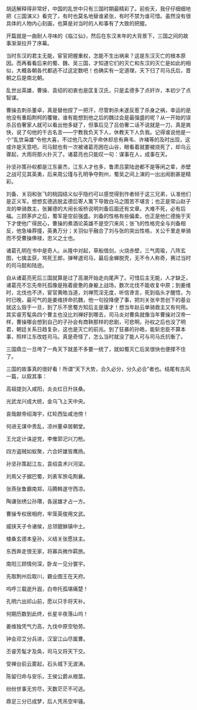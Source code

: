 <p>胡适解释得非常好，中国的乱世中只有三国时期最精彩了。前些天，我仔仔细细地把《三国演义》看完了，有时也莫名地替谁紧张，有时不禁为谁可惜。虽然没有很具体的人物内心刻画，也算是对当时的人和事有了大致的把握。</p><p>开篇就是一曲耐人寻味的《临江仙》，然后在东汉末年的大背景下，三国之间的故事渐渐拉开了序幕。</p><p>当时东汉的君主无能，宦官把握重权，怎能不生出祸来？这是东汉灭亡的根本原因。而再看看后来的蜀、魏、吴三国，才知道它们的灭亡和东汉的灭亡是如此的相似，大概各朝各代都逃不过这定数吧！也确实有一定道理，天下归了司马氏后，晋朝之后是南北朝。</p><p>乱世出英雄，曹操、袁绍的初衷也是匡复汉氏，只是孟德多了点奸诈，本初少了点智谋。</p><p>曹操去刺杀董卓，真是替他捏了一把汗，尽管刺杀未遂反惹了杀身之祸，幸运的是他没有重蹈荆柯的覆辙，谁有能想到他之后的魏过会是最强盛的呢？从一开始的误杀吕伯奢家人就可以看出他多疑了，但事后见了吕伯奢二话不说就是一刀，真是爽快，说了句他的千古名言——宁教我负天下人，休教天下人负我。记得谁说他是一个“乱世枭雄”令他大喜，不过他几次几乎命休却总有典韦、许褚等的及时出现，这或许是天意吧。司马懿也有一次被诸葛亮困在山谷，眼看着就要被烧死了，却乌云骤起，大雨将那火扑灭了。诸葛亮也只能叹一句：谋事在人，成事在天。</p><p>孙坚孙策孙权都是江东豪杰，江东人才也多，鲁肃吕蒙陆逊都不是等闲之辈，赤壁之战可见其英勇，后来周公瑾与孔明争夺荆州，蜀吴之间上演的一出出闹剧甚是精彩。</p><p>刘备、关羽和张飞的桃园结义似乎隐约可以感觉得到作者倾于这三兄弟，认准他们是正义军。想想玄德逃脱孟德后寄人篱下导致白马之围苦不堪言；也正是常山赵子龙的单骑救主，张翼德的大闹长坂桥说明刘备后面还有文章。大难不死，必有后福。三顾茅庐之后，蜀军是空前强盛。刘备的性格有些偏柔，也正是他仁德施于天下才使他广得民心，曹操的煮酒论英雄不是空穴来风；张飞的性格完全与刘备相反，他急噪莽撞，英勇万分；关羽似乎融合了刘与张的突出性格，关公千里走单骑而不受曹操俸禄，忠义之士也。</p><p>诸葛孔明在书中是奇人。从隆中对起，草船借剑，火烧赤壁，三气周瑜，八阵玄图，七擒孟获，骂死王郎，弹琴退司马，最后金蝉脱壳，无不令人称奇，赛过当时的司马懿和陆逊。</p><p>自从诸葛亮死后三国就算是过了高潮开始走向尾声了。可惜后主无能，人才缺乏，诸葛亮不忘先帝托孤像是拖着疲惫的身躯上战场，数次北伐不能收复中原；到姜维时，北伐也不济，宦官黄皓当道，刘禅荒淫无度，听信谗言，死到临头才醒悟，为时已晚，最可气的是姜维拼命抗魏，他一句投降便了事，把刘关张辛苦创下的基业就这么毁于一旦，到了乐不思蜀方知后主是庸才！想当年赵云单骑救主又有何用。其实睿芳髦奂四个曹主也没比刘禅好到哪去，司马炎对曹奂就像当年曹操对汉帝一样，曹操哪会想到自己的子孙会有商鞅那样的悲剧，可悲啊。孙权之后也没了明君，朝廷关系日趋复杂，这也是灭亡的前兆。到了狂暴的孙皓，能斩忠臣不算本事，照样江东改姓司马。真是奇怪了，怎么当时就没了能人可与司马氏抗衡了。</p><p>三国鼎立一旦垮了一角天下就差不多要一统了，就如蜀灭亡后吴很快也便撑不住了。</p><p>三国的故事真的很好看！所谓“天下大势，合久必分，分久必合”者也。结尾有古风一篇，以叙其事：</p><p class="ql-align-center">高祖提剑入咸阳，炎炎红日升扶桑。</p><p class="ql-align-center">光武龙兴成大统，金乌飞上天中央。</p><p class="ql-align-center">哀哉献帝绍海宇，红轮西坠咸池傍！</p><p class="ql-align-center">何进无谋中贵乱，凉州董卓居朝堂。</p><p class="ql-align-center">王允定计诛逆党，李傕郭汜兴刀枪。</p><p class="ql-align-center">四方盗贼如蚁聚，六合奸雄皆鹰扬。</p><p class="ql-align-center">孙坚孙策起江左，袁绍袁术兴河梁。</p><p class="ql-align-center">刘焉父子据巴蜀，刘表军旅屯荆襄。</p><p class="ql-align-center">张燕张鲁霸南郑，马腾韩遂守西凉。</p><p class="ql-align-center">陶谦张绣公孙瓚，各逞雄才占一方。</p><p class="ql-align-center">曹操专权居相府，牢笼英俊用文武。</p><p class="ql-align-center">威挟天子令诸侯，总领貔貅镇中土。</p><p class="ql-align-center">楼桑玄德本皇孙，义结关张愿扶主。</p><p class="ql-align-center">东西奔走恨无家，将寡兵微作羁旅。</p><p class="ql-align-center">南阳三顾情何深，卧龙一见分寰宇。</p><p class="ql-align-center">先取荆州后取川，霸业图王在天府。</p><p class="ql-align-center">呜呼三载逝升遐，白帝托孤堪痛楚！</p><p class="ql-align-center">孔明六出祁山前，愿以只手将天补。</p><p class="ql-align-center">何期历数到此终，长星半夜落山坞！</p><p class="ql-align-center">姜维独凭气力高，九伐中原空劬劳。</p><p class="ql-align-center">钟会邓艾分兵进，汉室江山尽属曹。</p><p class="ql-align-center">丕睿芳髦才及奂，司马又将天下交。</p><p class="ql-align-center">受禅台前云雾起，石头城下无波涛。</p><p class="ql-align-center">陈留归命与安乐，王侯公爵从根苗。</p><p class="ql-align-center">纷纷世事无穷尽，天数茫茫不可逃。</p><p class="ql-align-center">鼎足三分已成梦，后人凭吊空牢骚。</p><p><br></p>